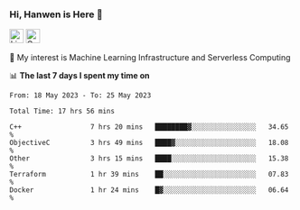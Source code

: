 ### Hi, Hanwen is Here 👋
<p>
	<a href="https://www.linkedin.com/in/liu-hanwen/"><img src="https://img.shields.io/badge/@hanwen-0A66C2?style=flat&logo=LinkedIn&logoColor=white" alt="Linkedin"  height="25px"/></a> 
	<a href="https://scholar.google.com/citations?user=HDF0su0AAAAJ"><img src="https://img.shields.io/badge/scholar-4385FE.svg?&style=plastic&logo=google-scholar&logoColor=white" alt="Google Scholar" height="25px"> </a>
</p>
🌱 My interest is Machine Learning Infrastructure and Serverless Computing

📊 **The last 7 days I spent my time on** 
<!--START_SECTION:waka-->

```text
From: 18 May 2023 - To: 25 May 2023

Total Time: 17 hrs 56 mins

C++                 7 hrs 20 mins   ████████▓░░░░░░░░░░░░░░░░   34.65 %
ObjectiveC          3 hrs 49 mins   ████▓░░░░░░░░░░░░░░░░░░░░   18.08 %
Other               3 hrs 15 mins   ████░░░░░░░░░░░░░░░░░░░░░   15.38 %
Terraform           1 hr 39 mins    ██░░░░░░░░░░░░░░░░░░░░░░░   07.83 %
Docker              1 hr 24 mins    █▓░░░░░░░░░░░░░░░░░░░░░░░   06.64 %
```

<!--END_SECTION:waka-->


<!--
**david990917/david990917** is a ✨ _special_ ✨ repository because its `README.md` (this file) appears on your GitHub profile.

Here are some ideas to get you started:

- 🔭 I’m currently working on ...
- 🌱 I’m currently learning ...
- 👯 I’m looking to collaborate on ...
- 🤔 I’m looking for help with ...
- 💬 Ask me about ...
- 📫 How to reach me: ...
- 😄 Pronouns: ...
- ⚡ Fun fact: ...
-->
